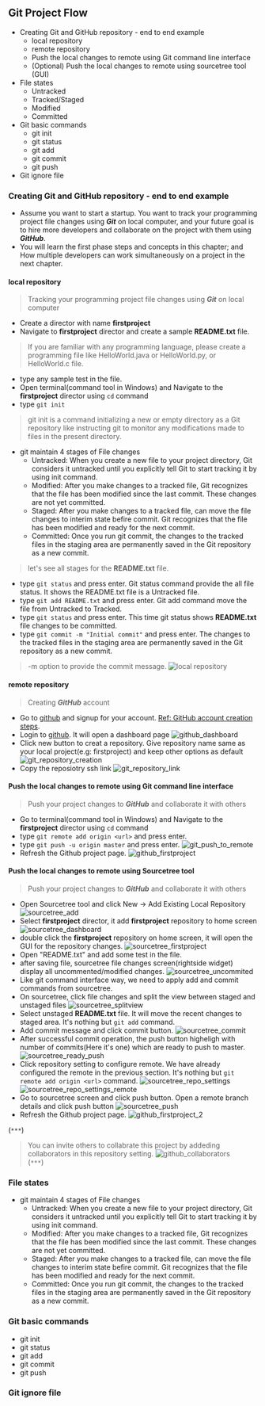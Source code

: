 ## Git Project Flow ##
- Creating Git and GitHub repository - end to end example
    - local repository
    - remote repository
    - Push the local changes to remote using Git command line interface
    - (Optional) Push the local changes to remote using sourcetree tool (GUI)
- File states
    - Untracked
    - Tracked/Staged
    - Modified
    - Committed
- Git basic commands
    - git init
    - git status
    - git add
    - git commit
    - git push
- Git ignore file

### Creating Git and GitHub repository - end to end example ###
- Assume you want to start a startup. You want to track your programming project file changes using ***Git*** on local computer, and your future goal is to hire more developers and collaborate on the project with them using ***GitHub***.
- You will learn the first phase steps and concepts in this chapter; and How multiple developers can work simultaneously on a project in the next chapter.

#### local repository ####
> Tracking your programming project file changes using ***Git*** on local computer
- Create a director with name **firstproject**
- Navigate to **firstproject** director and create a sample **README.txt** file.
> If you are familiar with any programming language, please create a programming file like HelloWorld.java or HelloWorld.py, or HelloWorld.c file.
- type any sample test in the file.
- Open terminal(command tool in Windows) and Navigate to the **firstproject** director using `cd` command
- type `git init`
> git init is a command initializing a new or empty directory as a Git repository like instructing git to monitor any modifications made to files in the present directory.
- git maintain 4 stages of File changes
    - Untracked: When you create a new file to your project directory, Git considers it untracked until you explicitly tell Git to start tracking it by using init command.
    - Modified: After you make changes to a tracked file, Git recognizes that the file has been modified since the last commit. These changes are not yet committed.
    - Staged: After you make changes to a tracked file, can move the file changes to interim state befire commit. Git recognizes that the file has been modified and ready for the next commit.
    - Committed: Once you run git commit, the changes to the tracked files in the staging area are permanently saved in the Git repository as a new commit.
> let's see all stages for the **README.txt** file.
- type `git status` and press enter. Git status command provide the all file status. It shows the README.txt file is a Untracked file.
- type `git add README.txt` and press enter. Git add command move the file from Untracked to Tracked.
- type `git status` and press enter. This time git status shows **README.txt** file changes to be committed.
- type `git commit -m "Initial commit"` and press enter. The changes to the tracked files in the staging area are permanently saved in the Git repository as a new commit.
> -m option to provide the commit message.
![local repository](https://github.com/yetanothermasterylearning/git/blob/main/04.%20Git%20Project%20Flow/Pictures/local_repository.png)

#### remote repository ####
> Creating ***GitHub*** account
- Go to [github](https://github.com/) and signup for your account. [Ref: GitHub account creation steps](https://github.com/yetanothermasterylearning/git/tree/main/03.%20Environment%20Setup#create-github-account).
- Login to [github](https://github.com/). It will open a dashboard page
![github_dashboard](https://github.com/yetanothermasterylearning/git/blob/main/04.%20Git%20Project%20Flow/Pictures/github_dashboard.png)
- Click new button to creat a repository. Give repository name same as your local project(e.g: firstproject) and keep other options as default
![git_repository_creation](https://github.com/yetanothermasterylearning/git/blob/main/04.%20Git%20Project%20Flow/Pictures/git_repository_creation.png)
- Copy the reposiotry ssh link
![git_repository_link](https://github.com/yetanothermasterylearning/git/blob/main/04.%20Git%20Project%20Flow/Pictures/git_repository_link.png)<br/>

#### Push the local changes to remote using Git command line interface ####
> Push your project changes to ***GitHub*** and collaborate it with others
- Go to terminal(command tool in Windows) and Navigate to the **firstproject** director using `cd` command
- type `git remote add origin <url>` and press enter.
- type `git push -u origin master` and press enter.
![git_push_to_remote](https://github.com/yetanothermasterylearning/git/blob/main/04.%20Git%20Project%20Flow/Pictures/git_push_to_remote.png)
- Refresh the Github project page.
![github_firstproject](https://github.com/yetanothermasterylearning/git/blob/main/04.%20Git%20Project%20Flow/Pictures/github_firstproject.png)

#### Push the local changes to remote using Sourcetree tool ####
> Push your project changes to ***GitHub*** and collaborate it with others
- Open Sourcetree tool and click New -> Add Existing Local Repository
![sourcetree_add](https://github.com/yetanothermasterylearning/git/blob/main/04.%20Git%20Project%20Flow/Pictures/sourcetree_add.png)
- Select **firstproject** director, it add **firstproject** repository to home screen
![sourcetree_dashboard](https://github.com/yetanothermasterylearning/git/blob/main/04.%20Git%20Project%20Flow/Pictures/sourcetree_dashboard.png)
- double click the **firstproject** repository on home screen, it will open the GUI for the repository changes.
![sourcetree_firstproject](https://github.com/yetanothermasterylearning/git/blob/main/04.%20Git%20Project%20Flow/Pictures/sourcetree_firstproject.png)
- Open "README.txt" and add some test in the file.
- after saving file, sourcetree file changes screen(rightside widget) display all uncommented/modified changes.
![sourcetree_uncommited](https://github.com/yetanothermasterylearning/git/blob/main/04.%20Git%20Project%20Flow/Pictures/sourcetree_uncommited.png)
- Like git command interface way, we need to apply add and commit commands from sourcetree.
- On sourcetree, click file changes and split the view between staged and unstaged files
![sourcetree_splitview](https://github.com/yetanothermasterylearning/git/blob/main/04.%20Git%20Project%20Flow/Pictures/sourcetree_splitview.png)
- Select unstaged **README.txt** file. It will move the recent changes to staged area. It's nothing but `git add` command.
- Add commit message and click commit button.
![sourcetree_commit](https://github.com/yetanothermasterylearning/git/blob/main/04.%20Git%20Project%20Flow/Pictures/sourcetree_commit.png)
- After successful commit operation, the push button higheligh with number of commits(Here it's one) which are ready to push to master.
![sourcetree_ready_push](https://github.com/yetanothermasterylearning/git/blob/main/04.%20Git%20Project%20Flow/Pictures/sourcetree_ready_push.png)
- Click repository setting to configure remote. We have already configured the remote in the previous section. It's nothing but `git remote add origin <url>` command.
![sourcetree_repo_settings](https://github.com/yetanothermasterylearning/git/blob/main/04.%20Git%20Project%20Flow/Pictures/sourcetree_repo_settings.png)
![sourcetree_repo_settings_remote](https://github.com/yetanothermasterylearning/git/blob/main/04.%20Git%20Project%20Flow/Pictures/sourcetree_repo_settings_remote.png)
- Go to sourcetree screen and click push button. Open a remote branch details and click push button
![sourcetree_push](https://github.com/yetanothermasterylearning/git/blob/main/04.%20Git%20Project%20Flow/Pictures/sourcetree_push.png)
- Refresh the Github project page.
![github_firstproject_2](https://github.com/yetanothermasterylearning/git/blob/main/04.%20Git%20Project%20Flow/Pictures/github_firstproject_2.png)

(`***`)
> You can invite others to collabrate this project by addeding collaborators in this repository setting.
![github_collaborators](https://github.com/yetanothermasterylearning/git/blob/main/04.%20Git%20Project%20Flow/Pictures/github_collaborators.png)<br/>
(`***`)

### File states ###
- git maintain 4 stages of File changes
    - Untracked: When you create a new file to your project directory, Git considers it untracked until you explicitly tell Git to start tracking it by using init command.
    - Modified: After you make changes to a tracked file, Git recognizes that the file has been modified since the last commit. These changes are not yet committed.
    - Staged: After you make changes to a tracked file, can move the file changes to interim state befire commit. Git recognizes that the file has been modified and ready for the next commit.
    - Committed: Once you run git commit, the changes to the tracked files in the staging area are permanently saved in the Git repository as a new commit.

### Git basic commands ###
- git init
- git status
- git add
- git commit
- git push

### Git ignore file ###
